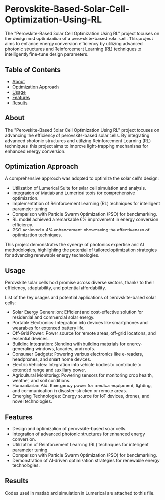 # Perovskite-Based-Solar-Cell-Optimization-Using-RL

The "Perovskite-Based Solar Cell Optimization Using RL" project focuses on the design and optimization of a perovskite-based solar cell. This project aims to enhance energy conversion efficiency by utilizing advanced photonic structures and Reinforcement Learning (RL) techniques to intelligently fine-tune design parameters.


## Table of Contents

- [About](#about)
- [Optimization Approach](#optimization-approach)
- [Usage](#usage)
- [Features](#features)
- [Results](#results)


## About

The "Perovskite-Based Solar Cell Optimization Using RL" project focuses on advancing the efficiency of perovskite-based solar cells. By integrating advanced photonic structures and utilizing Reinforcement Learning (RL) techniques, this project aims to improve light-trapping mechanisms for enhanced energy conversion.

## Optimization Approach

A comprehensive approach was adopted to optimize the solar cell's design:

- Utilization of Lumerical Suite for solar cell simulation and analysis.
- Integration of Matlab and Lumerical tools for comprehensive optimization.
- Implementation of Reinforcement Learning (RL) techniques for intelligent parameter tuning.
- Comparison with Particle Swarm Optimization (PSO) for benchmarking.
- RL model achieved a remarkable 6% improvement in energy conversion efficiency.
- PSO achieved a 4% enhancement, showcasing the effectiveness of optimization techniques.

This project demonstrates the synergy of photonics expertise and AI methodologies, highlighting the potential of tailored optimization strategies for advancing renewable energy technologies.


## Usage

Perovskite solar cells hold promise across diverse sectors, thanks to their efficiency, adaptability, and potential affordability.

List of the key usages and potential applications of perovskite-based solar cells:

- Solar Energy Generation: Efficient and cost-effective solution for residential and commercial solar energy.
- Portable Electronics: Integration into devices like smartphones and wearables for extended battery life.
- Off-Grid Power: Power source for remote areas, off-grid locations, and essential devices.
- Building Integration: Blending with building materials for energy-generating windows, facades, and roofs.
- Consumer Gadgets: Powering various electronics like e-readers, headphones, and smart home devices.
- Electric Vehicles: Integration into vehicle bodies to contribute to extended range and auxiliary power.
- Agricultural Monitoring: Powering sensors for monitoring crop health, weather, and soil conditions.
- Humanitarian Aid: Emergency power for medical equipment, lighting, and communication in disaster-stricken or remote areas.
- Emerging Technologies: Energy source for IoT devices, drones, and novel technologies.


## Features

- Design and optimization of perovskite-based solar cells.
- Integration of advanced photonic structures for enhanced energy conversion.
- Utilization of Reinforcement Learning (RL) techniques for intelligent parameter tuning.
- Comparison with Particle Swarm Optimization (PSO) for benchmarking.
- Demonstration of AI-driven optimization strategies for renewable energy technologies.

## Results

Codes used in matlab and simulation in Lumerical are attached to this file.
